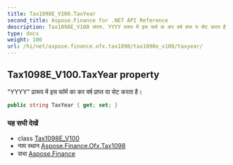 ```yaml
---
title: Tax1098E_V100.TaxYear
second_title: Aspose.Finance for .NET API Reference
description: Tax1098E_V100 संपत्त. YYYY प्ररूप में इस फर्म क कर वर्ष प्रप्त य सेट करत है
type: docs
weight: 100
url: /hi/net/aspose.finance.ofx.tax1098/tax1098e_v100/taxyear/
---
```

## Tax1098E_V100.TaxYear property

"YYYY" प्रारूप में इस फॉर्म का कर वर्ष प्राप्त या सेट करता है।

```csharp
public string TaxYear { get; set; }
```

### यह सभी देखें

* class [Tax1098E_V100](../)
* नाम स्थान [Aspose.Finance.Ofx.Tax1098](../../tax1098e_v100/)
* सभा [Aspose.Finance](../../../)


